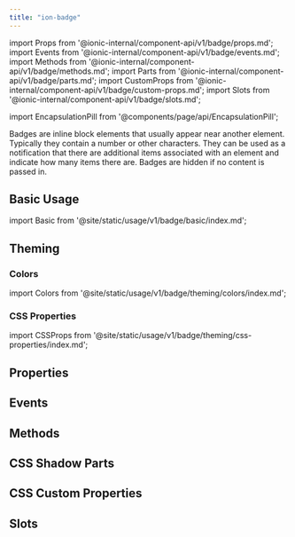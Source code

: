 ```yaml
---
title: "ion-badge"
---
```

import Props from '@ionic-internal/component-api/v1/badge/props.md';
import Events from '@ionic-internal/component-api/v1/badge/events.md';
import Methods from '@ionic-internal/component-api/v1/badge/methods.md';
import Parts from '@ionic-internal/component-api/v1/badge/parts.md';
import CustomProps from '@ionic-internal/component-api/v1/badge/custom-props.md';
import Slots from '@ionic-internal/component-api/v1/badge/slots.md';

<head>
  <title>Badges | ion-badge: iOS & Android App Notification Badge Icons</title>
  <meta name="description" content="Badges are inline block elements that appear near other elements on iOS & Android apps—use ion-badges as notifications that indicate how many items there are." />
</head>

import EncapsulationPill from '@components/page/api/EncapsulationPill';

<EncapsulationPill type="shadow" />

Badges are inline block elements that usually appear near another element. Typically they contain a number or other characters. They can be used as a notification that there are additional items associated with an element and indicate how many items there are. Badges are hidden if no content is passed in.

## Basic Usage

import Basic from '@site/static/usage/v1/badge/basic/index.md';

<Basic />

## Theming

### Colors

import Colors from '@site/static/usage/v1/badge/theming/colors/index.md';

<Colors />

### CSS Properties

import CSSProps from '@site/static/usage/v1/badge/theming/css-properties/index.md';

<CSSProps />

## Properties
<Props />

## Events
<Events />

## Methods
<Methods />

## CSS Shadow Parts
<Parts />

## CSS Custom Properties
<CustomProps />

## Slots
<Slots />

